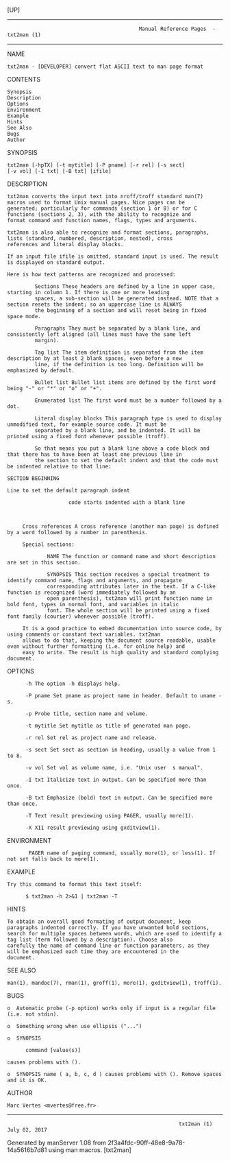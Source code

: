 [UP]

-----------------------------------------------------------------------------------------------------------------------------------
                                               Manual Reference Pages  - txt2man (1)
-----------------------------------------------------------------------------------------------------------------------------------
                                                                 
NAME

    txt2man - [DEVELOPER] convert flat ASCII text to man page format

CONTENTS

    Synopsis
    Description
    Options
    Environment
    Example
    Hints
    See Also
    Bugs
    Author

SYNOPSIS

    txt2man [-hpTX] [-t mytitle] [-P pname] [-r rel] [-s sect]
    [-v vol] [-I txt] [-B txt] [ifile]

DESCRIPTION

    txt2man converts the input text into nroff/troff standard man(7) macros used to format Unix manual pages. Nice pages can be
    generated; particularly for commands (section 1 or 8) or for C functions (sections 2, 3), with the ability to recognize and
    format command and function names, flags, types and arguments.

    txt2man is also able to recognize and format sections, paragraphs, lists (standard, numbered, description, nested), cross
    references and literal display blocks.

    If an input file ifile is omitted, standard input is used. The result is displayed on standard output.

    Here is how text patterns are recognized and processed:

             Sections These headers are defined by a line in upper case, starting in column 1. If there is one or more leading
             spaces, a sub-section will be generated instead. NOTE that a section resets the indent; so an uppercase line is ALWAYS
             the beginning of a section and will reset being in fixed space mode.

             Paragraphs They must be separated by a blank line, and consistently left aligned (all lines must have the same left
             margin).

             Tag list The item definition is separated from the item description by at least 2 blank spaces, even before a new
             line, if the definition is too long. Definition will be emphasized by default.

             Bullet list Bullet list items are defined by the first word being "-" or "*" or "o" or "+".

             Enumerated list The first word must be a number followed by a dot.

             Literal display blocks This paragraph type is used to display unmodified text, for example source code. It must be
             separated by a blank line, and be indented. It will be printed using a fixed font whenever possible (troff).

             So that means you put a blank line above a code block and that there has to have been at least one previous line in
             the section to set the default indent and that the code must be indented relative to that line:

    SECTION BEGINNING

    Line to set the default paragraph indent

                        code starts indented with a blank line



         Cross references A cross reference (another man page) is defined by a word followed by a number in parenthesis.

         Special sections:

                 NAME The function or command name and short description are set in this section.

                 SYNOPSIS This section receives a special treatment to identify command name, flags and arguments, and propagate
                 corresponding attributes later in the text. If a C-like function is recognized (word immediately followed by an
                 open parenthesis), txt2man will print function name in bold font, types in normal font, and variables in italic
                 font. The whole section will be printed using a fixed font family (courier) whenever possible (troff).

         It is a good practice to embed documentation into source code, by using comments or constant text variables. txt2man
         allows to do that, keeping the document source readable, usable even without further formatting (i.e. for online help) and
         easy to write. The result is high quality and standard complying document.

OPTIONS

          -h The option -h displays help.

          -P pname Set pname as project name in header. Default to uname -s.

          -p Probe title, section name and volume.

          -t mytitle Set mytitle as title of generated man page.

          -r rel Set rel as project name and release.

          -s sect Set sect as section in heading, usually a value from 1 to 8.

          -v vol Set vol as volume name, i.e. "Unix user  s manual".

          -I txt Italicize text in output. Can be specified more than once.

          -B txt Emphasize (bold) text in output. Can be specified more than once.

          -T Text result previewing using PAGER, usually more(1).

          -X X11 result previewing using gxditview(1).

ENVIRONMENT

           PAGER name of paging command, usually more(1), or less(1). If not set falls back to more(1).

EXAMPLE

    Try this command to format this text itself:

          $ txt2man -h 2>&1 | txt2man -T

HINTS

    To obtain an overall good formating of output document, keep paragraphs indented correctly. If you have unwanted bold sections,
    search for multiple spaces between words, which are used to identify a tag list (term followed by a description). Choose also
    carefully the name of command line or function parameters, as they will be emphasized each time they are encountered in the
    document.

SEE ALSO

    man(1), mandoc(7), rman(1), groff(1), more(1), gxditview(1), troff(1).

BUGS

    o  Automatic probe (-p option) works only if input is a regular file (i.e. not stdin).

    o  Something wrong when use ellipsis ("...")

    o  SYNOPSIS

          command [value(s)]

    causes problems with ().

    o  SYNOPSIS name ( a, b, c, d ) causes problems with (). Remove spaces and it is OK.

AUTHOR

    Marc Vertes <mvertes@free.fr>

-----------------------------------------------------------------------------------------------------------------------------------

                                                            txt2man (1)                                               July 02, 2017

Generated by manServer 1.08 from 2f3a4fdc-90ff-48e8-9a78-14a5616b7d81 using man macros.
                                                             [txt2man]
